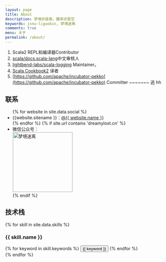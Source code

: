 ```yaml
---
layout: page
title: About
description: 梦境亦是美，醒来亦是空
keywords: jxnu-liguobin, 梦境迷离
comments: true
menu: 关于
permalink: /about/
---
```


1. Scala2 REPL和编译器Contributor
2. [scala/docs.scala-lang](https://github.com/scala/docs.scala-lang)中文审核人
3. [lightbend-labs/scala-logging](https://github.com/lightbend-labs/scala-logging) Maintainer。
4. [Scala Cookbook2](https://github.com/bitlap/ScalaCookbook) 译者
5. [https://github.com/apache/incubator-pekko](https://github.com/apache/incubator-pekko) Committer  ~~~~~~~ 逃 hh

## 联系

<ul>
{% for website in site.data.social %}
<li>{{website.sitename }}：<a href="{{ website.url }}" target="_blank">@{{ website.name }}</a></li>
{% endfor %}
{% if site.url contains 'dreamylost.cn' %}
<li>
微信公众号：<br />
<img style="height:192px;width:192px;border:1px solid lightgrey;" src="{{ assets_base_url }}/assets/images/qrcode.jpg" alt="梦境迷离" />
</li>
{% endif %}
</ul>

## 技术栈

{% for skill in site.data.skills %}
### {{ skill.name }}
<div class="btn-inline">
{% for keyword in skill.keywords %}
<button class="btn btn-outline" type="button">{{ keyword }}</button>
{% endfor %}
</div>
{% endfor %}
